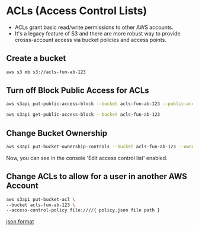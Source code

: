 # ACLs (Access Control Lists)

- ACLs grant basic read/write permissions to other AWS accounts.
- It's a legacy feature of S3 and there are more robust way to provide crosss-account access via bucket policies and access points.

## Create a bucket

```sh
aws s3 mb s3://acls-fun-ab-123
```

## Turn off Block Public Access for ACLs

```sh
aws s3api put-public-access-block --bucket acls-fun-ab-123 --public-access-block-configuration BlockPublicAcls=false,IgnorePublicAcls=false,BlockPublicPolicy=true,RestrictPublicBuckets=true 
```

```sh
aws s3api get-public-access-block --bucket acls-fun-ab-123
```

## Change Bucket Ownership

```sh
aws s3api put-bucket-ownership-controls --bucket acls-fun-ab-123 --ownership-controls="Rules=[{ObjectOwnership=BucketOwnerPreferred}]"
```

Now, you can see in the console 'Edit access control list' enabled.

## Change ACLs to allow for a user in another AWS Account


```sh
aws s3api put-bucket-acl \
--bucket acls-fun-ab-123 \
--access-control-policy file:////{ policy.json file path }
```

[json format](https://docs.aws.amazon.com/cli/latest/reference/s3api/put-bucket-acl.html)